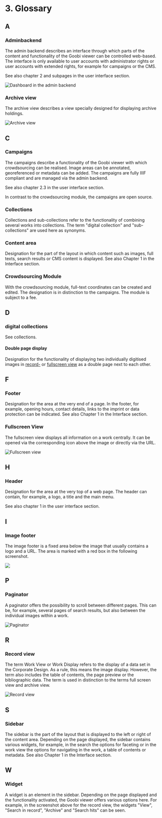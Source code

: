 # 3. Glossary

## A

### Adminbackend

The admin backend describes an interface through which parts of the content and functionality of the Goobi viewer can be controlled web-based. The interface is only available to user accounts with administrator rights or user accounts with extended rights, for example for campaigns or the CMS. 

See also chapter 2 and subpages in the user interface section.

![Dashboard in the admin backend](../.gitbook/assets/ui_2.1.png)

### Archive view

The archive view describes a view specially designed for displaying archive holdings.

![Archive view](../.gitbook/assets/misc_3_a_1.png)

## C

### Campaigns

The campaigns describe a functionality of the Goobi viewer with which crowdsourcing can be realised. Image areas can be annotated, georeferenced or metadata can be added. The campaigns are fully IIIF compliant and are managed via the admin backend.

See also chapter 2.3 in the user interface section.

In contrast to the crowdsourcing module, the campaigns are open source.

### Collections

Collections and sub-collections refer to the functionality of combining several works into collections. The term "digital collection" and "sub-collections" are used here as synonyms.

### Content area

Designation for the part of the layout in which content such as images, full texts, search results or CMS content is displayed. See also Chapter 1 in the Interface section.

### Crowdsourcing Module

With the crowdsourcing module, full-text coordinates can be created and edited. The designation is in distinction to the campaigns. The module is subject to a fee.

## D

### digital collections

See collections.

#### Double page display

Designation for the functionality of displaying two individually digitised images in [record-](3.-glossary.md#record-view) or [fullscreen view](3.-glossary.md#fullscreen-view) as a double page next to each other.

## F

### Footer

Designation for the area at the very end of a page. In the footer, for example, opening hours, contact details, links to the imprint or data protection can be indicated. See also Chapter 1 in the Interface section.

### Fullscreen View

The fullscreen view displays all information on a work centrally. It can be opened via the corresponding icon above the image or directly via the URL.

![Fullscreen view](../.gitbook/assets/misc_3_f_1.png)

## H

### Header

Designation for the area at the very top of a web page. The header can contain, for example, a logo, a title and the main menu.

See also chapter 1 in the user interface section.

## I

### Image footer

The image footer is a fixed area below the image that usually contains a logo and a URL. The area is marked with a red box in the following screenshot.

![](../.gitbook/assets/imagefooter_en.png)

## P

### Paginator

A paginator offers the possibility to scroll between different pages. This can be, for example, several pages of search results, but also between the individual images within a work.

![Paginator](../.gitbook/assets/paginator.png)

## R

### Record view

The term Work View or Work Display refers to the display of a data set in the Corporate Design. As a rule, this means the image display. However, the term also includes the table of contents, the page preview or the bibliographic data. The term is used in distinction to the terms full screen view and archive view.

![Record view](../.gitbook/assets/misc_3_r_1.png)

## S

### Sidebar

The sidebar is the part of the layout that is displayed to the left or right of the content area. Depending on the page displayed, the sidebar contains various widgets, for example, in the search the options for faceting or in the work view the options for navigating in the work, a table of contents or metadata. See also Chapter 1 in the Interface section.

## W

### Widget

A widget is an element in the sidebar. Depending on the page displayed and the functionality activated, the Goobi viewer offers various options here. For example, in the screenshot above for the record view, the widgets "View", "Search in record", "Archive" and "Search hits" can be seen.


